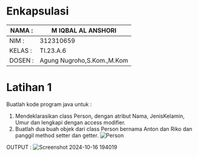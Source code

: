 # Enkapsulasi

| NAMA  :| M IQBAL AL ANSHORI |
| --- | --- |
| NIM   :| 312310659 |
| KELAS :| TI.23.A.6 |
| DOSEN :| Agung Nugroho,S.Kom.,M.Kom |

# Latihan 1
Buatlah kode program java untuk :
1. Mendeklarasikan class Person, dengan atribut Nama, JenisKelamin, Umur dan lengkapi dengan access modifier.
2. Buatlah dua buah objek dari class Person bernama Anton dan Riko dan panggil method setter dan getter.
![Person](https://github.com/user-attachments/assets/77a1c99c-ce62-48a6-996a-aed1cb530860)

OUTPUT :
![Screenshot 2024-10-16 194019](https://github.com/user-attachments/assets/920d41f2-ed2b-4ef6-979c-377a0dd24a3f)
